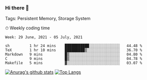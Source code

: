 ### Hi there 👋

Tags: Persistent Memory, Storage System

<!--

[![Anurag's github stats](https://github-readme-stats.vercel.app/api?username=wwyf)](https://github.com/anuraghazra/github-readme-stats)

[![Anurag's github stats](https://github-readme-stats.vercel.app/api?username=wwyf&count_private=true)](https://github.com/anuraghazra/github-readme-stats)


[![Top Langs](https://github-readme-stats.vercel.app/api/top-langs/?username=wwyf&count_private=true&&hide=jupyter%20notebook,html)](https://github.com/anuraghazra/github-readme-stats)



-->


⏱ Weekly coding time

<!--START_SECTION:waka-->
```text
Week: 29 June, 2021 - 05 July, 2021

sh         1 hr 24 mins    ███████████░░░░░░░░░░░░░░   44.48 % 
TeX        1 hr 10 mins    █████████▒░░░░░░░░░░░░░░░   36.70 % 
Markdown   9 mins          █▒░░░░░░░░░░░░░░░░░░░░░░░   04.80 % 
C          9 mins          █▒░░░░░░░░░░░░░░░░░░░░░░░   04.78 % 
Makefile   5 mins          ▓░░░░░░░░░░░░░░░░░░░░░░░░   03.07 % 
```
<!--END_SECTION:waka-->



[![Anurag's github stats](https://github-readme-stats.vercel.app/api?username=wwyf&count_private=true&show_icons=true&hide_border=true)](https://github.com/anuraghazra/github-readme-stats) [![Top Langs](https://github-readme-stats.vercel.app/api/top-langs/?username=wwyf&count_private=true&hide=jupyter%20notebook,html,OpenEdge%20ABL&langs_count=10&layout=compact&hide_border=true)](https://github.com/anuraghazra/github-readme-stats)

<!--

[![willianrod's wakatime stats](https://github-readme-stats.vercel.app/api/wakatime?username=wwyf)](https://github.com/anuraghazra/github-readme-stats)


-->
